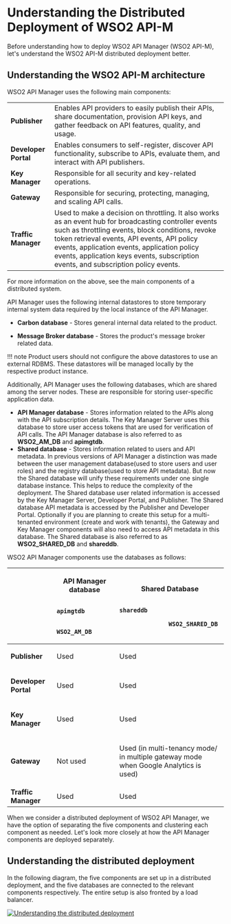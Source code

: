 # Understanding the Distributed Deployment of WSO2 API-M

Before understanding how to deploy WSO2 API Manager (WSO2 API-M), let's understand the WSO2 API-M distributed deployment better.

## Understanding the WSO2 API-M architecture

WSO2 API Manager uses the following main components:

|                     |                                                                                                                                                       |
|---------------------|-------------------------------------------------------------------------------------------------------------------------------------------------------|
| **Publisher**       | Enables API providers to easily publish their APIs, share documentation, provision API keys, and gather feedback on API features, quality, and usage. |
| **Developer Portal**           | Enables consumers to self-register, discover API functionality, subscribe to APIs, evaluate them, and interact with API publishers.                   |
| **Key Manager**     | Responsible for all security and key-related operations.                                                                                              |
| **Gateway**         | Responsible for securing, protecting, managing, and scaling API calls.                                                                                |
| **Traffic Manager** | Used to make a decision on throttling. It also works as an event hub for broadcasting controller events such as throttling events, block conditions, revoke token retrieval events, API events, API policy events, application events, application policy events, application keys events, subscription events, and subscription policy events.                                                                                                               |

For more information on the above, see the main components of a distributed system.

API Manager uses the following internal datastores to store temporary internal system data required by the local instance of the API Manager.

-   **Carbon database** - Stores general internal data related to the product.

-   **Message Broker database** - Stores the product's message broker related data.

!!! note
    Product users should not configure the above datastores to use an external RDBMS. These datastores will be managed locally by the respective product instance.

Additionally, API Manager uses the following databases, which are shared among the server nodes. These are responsible for storing user-specific application data.

-   **API Manager database** - Stores information related to the APIs along with the API subscription details. The Key Manager Server uses this database to store user access tokens that are used for verification of API calls. The API Manager database is also referred to as **WSO2\_AM\_DB** and **apimgtdb**.
-   **Shared database** - Stores information related to users and API metadata. In previous versions of API Manager a distinction was made between the user management database(used to store users and user roles) and the registry database(used to store API metadata). But now the Shared database will unify these requirements under one single database instance. This helps to reduce the complexity of the deployment. The Shared database user related information is accessed by the Key Manager Server, Developer Portal, and Publisher. The Shared database API metadata is accessed by the Publisher and Developer Portal. Optionally if you are planning to create this setup for a multi-tenanted environment (create and work with tenants), the Gateway and Key Manager components will also need to access API metadata in this database. The Shared database is also referred to as  **WSO2\_SHARED\_DB** and **shareddb**.


WSO2 API Manager components use the databases as follows:

<table>
<thead>
<tr class="header">
<th><br />
</th>
<th><p><strong>API Manager<br />
database</strong></p>
<p><code>              apimgtdb             </code></p>
<p><code>              WSO2_AM_DB             </code></p></th>
<th><p><strong>Shared Database</strong></p>
<p><code>                                            shareddb                           </code></p>
<p><code>              WSO2_SHARED_DB             </code></p></th>

</tr>
</thead>
<tbody>
<tr class="odd">
<td><p><strong>Publisher</strong></p></td>
<td><p>Used</p></td>
<td><p>Used</p></td>

</tr>
<tr class="even">
<td><p><strong>Developer Portal</strong></p></td>
<td><p>Used</p></td>
<td><p>Used</p></td>

</tr>
<tr class="odd">
<td><p><strong>Key Manager</strong></p></td>
<td><p>Used</p></td>
<td><p>Used</p></td>
</tr>
<tr class="even">
<td><p><strong>Gateway</strong></p></td>
<td><p>Not used</p></td>
<td><p>Used (in multi-tenancy mode/ in multiple gateway mode when Google Analytics is used)</p></td>

</tr>
<tr class="odd">
<td><strong>Traffic Manager</strong></td>
<td>Used</td>
<td>Used</td>

</tr>
</tbody>
</table>

When we consider a distributed deployment of WSO2 API Manager, we have the option of separating the five components and clustering each component as needed. Let's look more closely at how the API Manager components are deployed separately.

## Understanding the distributed deployment

In the following diagram, the five components are set up in a distributed deployment, and the five databases are connected to the relevant components respectively. The entire setup is also fronted by a load balancer.


[![Understanding the distributed deployment]({{base_path}}/assets/img/setup-and-install/db-connection-distributed-deployment.png)]({{base_path}}/assets/img/setup-and-install/db-connection-distributed-deployment.png)


